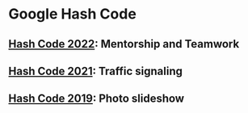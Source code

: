 # Google Hash Code


## [Hash Code 2022](./Hash&#32;Code&#32;2022): Mentorship and Teamwork
## [Hash Code 2021](./Hash&#32;Code&#32;2021): Traffic signaling
## [Hash Code 2019](./Hash&#32;Code&#32;2019): Photo slideshow

